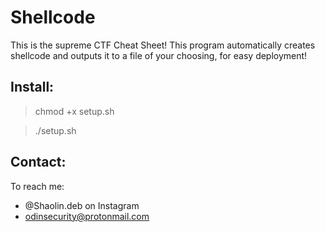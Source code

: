 # Shellcode
This is the supreme CTF Cheat Sheet! This program 
automatically creates shellcode and outputs it to a file 
of your choosing, for easy deployment!

## Install:
> chmod +x setup.sh

> ./setup.sh

## Contact:
To reach me:
- @Shaolin.deb on Instagram
- odinsecurity@protonmail.com
